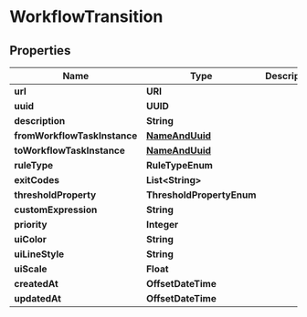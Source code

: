 

# WorkflowTransition


## Properties

Name | Type | Description | Notes
------------ | ------------- | ------------- | -------------
**url** | **URI** |  |  [readonly]
**uuid** | **UUID** |  |  [readonly]
**description** | **String** |  |  [optional]
**fromWorkflowTaskInstance** | [**NameAndUuid**](NameAndUuid.md) |  |  [readonly]
**toWorkflowTaskInstance** | [**NameAndUuid**](NameAndUuid.md) |  |  [readonly]
**ruleType** | **RuleTypeEnum** |  | 
**exitCodes** | **List&lt;String&gt;** |  |  [optional]
**thresholdProperty** | **ThresholdPropertyEnum** |  |  [optional]
**customExpression** | **String** |  |  [optional]
**priority** | **Integer** |  |  [optional]
**uiColor** | **String** |  |  [optional]
**uiLineStyle** | **String** |  |  [optional]
**uiScale** | **Float** |  |  [optional]
**createdAt** | **OffsetDateTime** |  |  [readonly]
**updatedAt** | **OffsetDateTime** |  |  [readonly]



